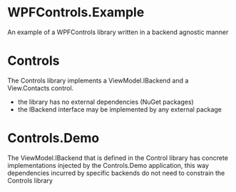 # WPFControls.Example
An example of a WPFControls library written in a backend agnostic manner

# Controls
The Controls library implements a ViewModel.IBackend and a View.Contacts control.
- the library has no external dependencies (NuGet packages)
- the IBackend interface may be implemented by any external package

# Controls.Demo
The ViewModel.IBackend that is defined in the Control library has concrete implementations injected
by the Controls.Demo application, this way dependencies incurred by specific backends do not need 
to constrain the Controls library
